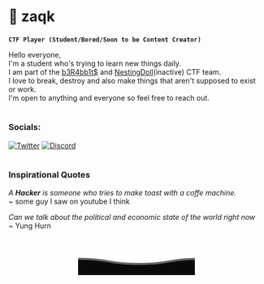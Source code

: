 # 🧊 zaqk

**`CTF Player (Student/Bored/Soon to be Content Creator)`**

Hello everyone, <br>
I'm a student who's trying to learn new things daily. <br>
I am part of the [b3R4bb1t$][ber4bb1tsWebsite] and [NestingDoll][NestingDollCTFTwitter](inactive) CTF team. <br>
I love to break, destroy and also make things that aren't supposed to exist or work. <br>
I'm open to anything and everyone so feel free to reach out.

#
  <!--Twitter-->
<h3 align="left">Socials:</h3>
<p align="left">
<a href="https://twitter.com/@zaqk_" target="blank"><img align="center" src="https://raw.githubusercontent.com/rahuldkjain/github-profile-readme-generator/master/src/images/icons/Social/twitter.svg" alt="Twitter" height="30" width="40" /></a>
  <!--Discord-->
<a href="https://discordapp.com/users/650745555806584855" target="blank"><img align="center" src="https://raw.githubusercontent.com/rahuldkjain/github-profile-readme-generator/master/src/images/icons/Social/discord.svg" alt="Discord" height="30" width="40" /></a>
</p>

#

### Inspirational Quotes
*A **Hacker** is someone who tries to make toast with a coffe machine.* <br>
~ some guy I saw on youtube I think

*Can we talk about the political and economic state of the world right now* <br>
~ Yung Hurn

#

<p align="center">
        <img src="https://raw.githubusercontent.com/izqkk/izqkk/main/svg/Bottom.svg" alt="Bottom" />
</p>


[NestingDollCTFTwitter]: https://twitter.com/NestingDollCTF
[ber4bb1tsWebsite]: https://ber4bb1ts.github.io/
